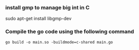 ### install gmp to manage big int in C
sudo apt-get install libgmp-dev

### Compile the go code using the following command
`go build -o main.so -buildmode=c-shared main.go`

